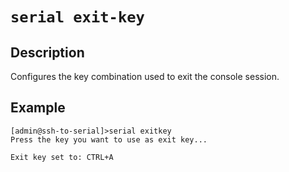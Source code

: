 # `serial exit-key`

## Description
Configures the key combination used to exit the console session.

## Example
```
[admin@ssh-to-serial]>serial exitkey
Press the key you want to use as exit key...

Exit key set to: CTRL+A
```